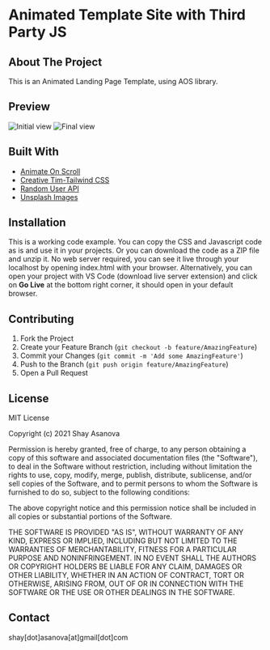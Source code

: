 # Animated Template Site with Third Party JS

## About The Project
This is an Animated Landing Page Template, using AOS library.

## Preview

![Initial view](media/image1.png)
![Final view](media/image2.png)

## Built With

- [Animate On Scroll](https://michalsnik.github.io/aos/)
- [Creative Tim-Tailwind CSS](https://www.creative-tim.com/learning-lab/tailwind-starter-kit/presentation)
- [Random User API](https://randomuser.me/photos)
- [Unsplash Images](https://unsplash.com/)

## Installation

This is a working code example.
You can copy the CSS and Javascript code as is and use it in your projects.
Or you can download the code as a ZIP file and unzip it. No web server required, you can see it live through your localhost by opening index.html with your browser. Alternatively, you can open your project with VS Code (download live server extension) and click on **Go Live** at the bottom right corner, it should open in your default browser.

## Contributing

1. Fork the Project
2. Create your Feature Branch (`git checkout -b feature/AmazingFeature`)
3. Commit your Changes (`git commit -m 'Add some AmazingFeature'`)
4. Push to the Branch (`git push origin feature/AmazingFeature`)
5. Open a Pull Request

## License

MIT License

Copyright (c) 2021 Shay Asanova

Permission is hereby granted, free of charge, to any person obtaining a copy
of this software and associated documentation files (the "Software"), to deal
in the Software without restriction, including without limitation the rights
to use, copy, modify, merge, publish, distribute, sublicense, and/or sell
copies of the Software, and to permit persons to whom the Software is
furnished to do so, subject to the following conditions:

The above copyright notice and this permission notice shall be included in all
copies or substantial portions of the Software.

THE SOFTWARE IS PROVIDED "AS IS", WITHOUT WARRANTY OF ANY KIND, EXPRESS OR
IMPLIED, INCLUDING BUT NOT LIMITED TO THE WARRANTIES OF MERCHANTABILITY,
FITNESS FOR A PARTICULAR PURPOSE AND NONINFRINGEMENT. IN NO EVENT SHALL THE
AUTHORS OR COPYRIGHT HOLDERS BE LIABLE FOR ANY CLAIM, DAMAGES OR OTHER
LIABILITY, WHETHER IN AN ACTION OF CONTRACT, TORT OR OTHERWISE, ARISING FROM,
OUT OF OR IN CONNECTION WITH THE SOFTWARE OR THE USE OR OTHER DEALINGS IN THE
SOFTWARE.

## Contact

shay[dot]asanova[at]gmail[dot]com
